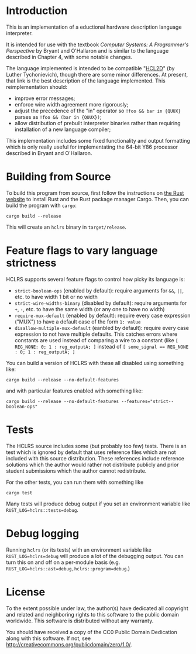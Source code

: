# Introduction

This is an implementation of a eductional hardware description language
interpreter.

It is intended for use with the textbook _Computer Systems: A Programmer's
Perspective_ by Bryant and O'Hallaron and is similar to the language described
in Chapter 4, with some notable changes.

The language implemented is intended to be compatible "[HCL2D](https://www.cs.virginia.edu/~cr4bd/3330/F2017/hcl2d.html)" (by
Luther Tychonievich), though there are some minor differences. At present, that link is
the best description of the language implemented. This reimplementation should:

*  improve error messages;
*  enforce wire width agreement more rigorously;
*  adjust the precedence of the "in" operator so `!foo && bar in {QUUX}` parses as `!foo && (bar in {QUUX})`;
*  allow distribution of prebuilt interpreter binaries rather than requiring installation of a new language compiler;

This implementation includes some fixed functionality and output formatting which is only really useful
for implementating the 64-bit Y86 processor described in Bryant and O'Hallaron.

# Building from Source

To build this program from source, first follow the instructions on [the Rust website](https://www.rust-lang.org/en-US/install.html)
to install Rust and the Rust package manager Cargo. Then, you can build the program with `cargo`:

    cargo build --release

This will create an `hclrs` binary in `target/release`.

# Feature flags to vary language strictness

HCLRS supports several feature flags to control how picky its language is:

*  `strict-boolean-ops` (enabled by default): require arguments for `&&`, `||`, etc. to have width 1 bit or no width
*  `strict-wire-widths-binary` (disabled by default): require arguments for `+`, `-`, etc. to have the same width (or any one to have no width)
*  `require-mux-default` (enabled by default): require every case expression ("MUX") to have a default case of the form `1: value`
*  `disallow-multiple-mux-default` (eanbled by default): require every case expression to not have multiple defaults. This catches errors where constants are used instead of comparing a wire to a constant (like `[ REG_NONE: 0; 1 : reg_outputA; ]` instead of `[ some_signal == REG_NONE : 0; 1 : reg_outputA; ]`

You can build a version of HCLRS with these all disabled using something like:

    cargo build --release --no-default-features

and with particular features enabled with something like:

    cargo build --release --no-default-features --features="strict--boolean-ops"

# Tests

The HCLRS source includes some (but probably too few) tests. There is an test which is ignored by default that uses
reference files which are not included with this source distribution. These references include reference solutions
which the author would rather not distribute publicly and prior student submissions which the author cannot redistribute.

For the other tests, you can run them with something like

    cargo test

Many tests will produce debug output if you set an environment variable like `RUST_LOG=hclrs::tests=debug`. 

# Debug logging

Running `hclrs` (or its tests) with an environment variable like `RUST_LOG=hclrs=debug` will produce
a lot of the debugging output. You can turn this on and off on a per-module basis (e.g.
`RUST_LOG=hclrs::ast=debug,hclrs::program=debug`.)

# License

To the extent possible under law, the author(s) have dedicated all copyright and related and neighboring rights to this software to the public domain worldwide. This software is distributed without any warranty.

You should have received a copy of the CC0 Public Domain Dedication along with this software. If not, see <http://creativecommons.org/publicdomain/zero/1.0/>. 
